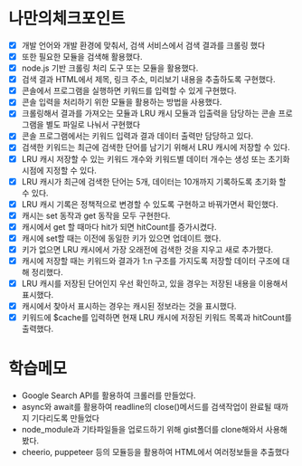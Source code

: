 # 나만의체크포인트

-   [x] 개발 언어와 개발 환경에 맞춰서, 검색 서비스에서 검색 결과를 크롤링 했다
-   [x] 또한 필요한 모듈을 검색해 활용했다.
-   [x] node.js 기반 크롤링 처리 도구 또는 모듈을 활용했다.
-   [x] 검색 결과 HTML에서 제목, 링크 주소, 미리보기 내용을 추출하도록 구현했다.
-   [x] 콘솔에서 프로그램을 실행하면 키워드를 입력할 수 있게 구현했다.
-   [x] 콘솔 입력을 처리하기 위한 모듈을 활용하는 방법을 사용했다.
-   [x] 크롤링해서 결과를 가져오는 모듈과 LRU 캐시 모듈과 입출력을 담당하는 콘솔 프로그램을 별도 파일로 나눠서 구현했다
-   [x] 콘솔 프로그램에서는 키워드 입력과 결과 데이터 출력만 담당하고 있다.
-   [x] 검색한 키워드는 최근에 검색한 단어를 남기기 위해서 LRU 캐시에 저장할 수 있다.
-   [x] LRU 캐시 저장할 수 있는 키워드 개수와 키워드별 데이터 개수는 생성 또는 초기화 시점에 지정할 수 있다.
-   [x] LRU 캐시가 최근에 검색한 단어는 5개, 데이터는 10개까지 기록하도록 초기화 할 수 있다.
-   [x] LRU 캐시 기록은 정책적으로 변경할 수 있도록 구현하고 바꿔가면서 확인했다.
-   [x] 캐시는 set 동작과 get 동작을 모두 구현한다.
-   [x] 캐시에서 get 할 때마다 hit가 되면 hitCount를 증가시켰다.
-   [x] 캐시에 set할 때는 이전에 동일한 키가 있으면 업데이트 했다.
-   [x] 키가 없으면 LRU 캐시에서 가장 오래전에 검색한 것을 지우고 새로 추가했다.
-   [x] 캐시에 저장할 때는 키워드와 결과가 1:n 구조를 가지도록 저장할 데이터 구조에 대해 정리했다.
-   [x] LRU 캐시를 저장된 단어인지 우선 확인하고, 있을 경우는 저장된 내용을 이용해서 표시했다.
-   [x] 캐시에서 찾아서 표시하는 경우는 캐시된 정보라는 것을 표시했다.
-   [x] 키워드에 $cache를 입력하면 현재 LRU 캐시에 저장된 키워드 목록과 hitCount를 출력했다.

# 학습메모

-   Google Search API를 활용하여 크롤러를 만들었다.
-   async와 await를 활용하여 readline의 close()메서드를 검색작업이 완료될 때까지 기다리도록 만들었다
-   node_module과 기타파일들을 업로드하기 위해 gist폴더를 clone해와서 사용해봤다.
-   cheerio, puppeteer 등의 모듈등을 활용하여 HTML에서 여러정보들을 추출했다
